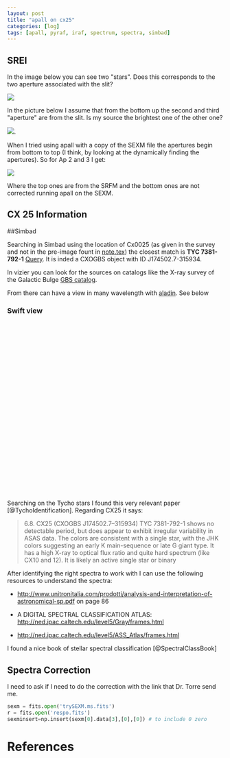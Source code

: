 ```yaml
---
layout: post
title: "apall on cx25"
categories: [log]
tags: [apall, pyraf, iraf, spectrum, spectra, simbad]
---
```



## SREI

In the image below you can see two "stars". Does this corresponds to the two aperture associated with the slit?



![]({{site.baseurl}}/images/slit25.png) 


In the picture below I assume that from the bottom up the second and third "aperture" are from the slit. Is my source the brightest one of the other one? 


![]({{site.baseurl}}/images/slit25v2.png). 


When I tried using apall with a copy of the SEXM file the apertures begin from bottom to top (I think, by looking at the dynamically finding the apertures). So for Ap 2 and 3 I get:

![]({{site.baseurl}}/images/compareaps25aps2and3.png)


Where the top ones are from the SRFM and the bottom ones are not corrected running apall on the SEXM.

## CX 25 Information

##Simbad

Searching in Simbad using the location of Cx0025 (as given in the survey and not in the pre-image fount in [note.tex](https://github.com/manuelmarcano22/VIMOSReduced/blob/master/note.tex)) the closest match is **TYC 7381-792-1** [Query](http://simbad.u-strasbg.fr/simbad/sim-id?Ident=%407402272&Name=TYC%207381-792-1&submit=submit). It is inded a CXOGBS object with ID J174502.7-315934. 

In vizier you can look for the sources on catalogs like the X-ray survey of the Galactic Bulge [GBS catalog](http://vizier.u-strasbg.fr/viz-bin/VizieR?-source=J/ApJS/210/18).

From there can have a view in many wavelength with [aladin](http://aladin.u-strasbg.fr/AladinLite/?target=17%2045%202.780-31%2059%2035.00&fov=8.31&survey=JAXA%2FP%2FSWIFT_BAT_FLUX). See below

### Swift view

<link rel="stylesheet" href="http://aladin.u-strasbg.fr/AladinLite/api/v2/latest/aladin.min.css" />
<script type="text/javascript" src="http://code.jquery.com/jquery-1.9.1.min.js" charset="utf-8"></script>
<div id="aladin-lite-div" style="width:400px;height:400px;"></div>
<script type="text/javascript" src="http://aladin.u-strasbg.fr/AladinLite/api/v2/latest/aladin.min.js" charset="utf-8"></script>
<script type="text/javascript">
var aladin = A.aladin("#aladin-lite-div", {survey: "JAXA/P/SWIFT_BAT_FLUXP/DSS2/color", fov: 8.31, target: "17 45 2.780-31 59 35.00"});
</script>

Searching on the Tycho stars I found this very relevant paper [@TychoIdentification]. Regarding CX25 it says:


> 6.8. CX25 (CXOGBS J174502.7–315934)
> TYC 7381-792-1 shows no detectable period, but does
> appear to exhibit irregular variability in ASAS data. The
> colors are consistent with a single star, with the JHK
> colors suggesting an early K main-sequence or late G
> giant type. It has a high X-ray to optical flux ratio and
> quite hard spectrum (like CX10 and 12). It is likely an
> active single star or binary


After identifying the right spectra to work with I can use the following resources to understand the spectra:


- http://www.unitronitalia.com/prodotti/analysis-and-interpretation-of-astronomical-sp.pdf on page 86

- A DIGITAL SPECTRAL CLASSIFICATION ATLAS: http://ned.ipac.caltech.edu/level5/Gray/frames.html

-  http://ned.ipac.caltech.edu/level5/ASS_Atlas/frames.html

I found a nice book of stellar spectral classification [@SpectralClassBook]






## Spectra Correction

I need to ask if I need to do the correction with the link that Dr. Torre send me.

```python
sexm = fits.open('trySEXM.ms.fits')
r = fits.open('respo.fits')
sexminsert=np.insert(sexm[0].data[3],[0],[0]) # to include 0 zero
```



# References
